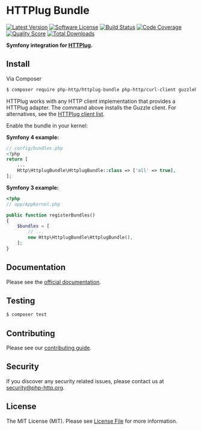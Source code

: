 # HTTPlug Bundle

[![Latest Version](https://img.shields.io/github/release/php-http/HttplugBundle.svg?style=flat-square)](https://github.com/php-http/HttplugBundle/releases)
[![Software License](https://img.shields.io/badge/license-MIT-brightgreen.svg?style=flat-square)](LICENSE)
[![Build Status](https://img.shields.io/travis/php-http/HttplugBundle/master.svg?style=flat-square)](https://travis-ci.org/php-http/HttplugBundle)
[![Code Coverage](https://img.shields.io/scrutinizer/coverage/g/php-http/HttplugBundle.svg?style=flat-square)](https://scrutinizer-ci.com/g/php-http/HttplugBundle)
[![Quality Score](https://img.shields.io/scrutinizer/g/php-http/HttplugBundle.svg?style=flat-square)](https://scrutinizer-ci.com/g/php-http/HttplugBundle)
[![Total Downloads](https://img.shields.io/packagist/dt/php-http/httplug-bundle.svg?style=flat-square)](https://packagist.org/packages/php-http/httplug-bundle)

**Symfony integration for [HTTPlug](http://httplug.io/).**


## Install

Via Composer

``` bash
$ composer require php-http/httplug-bundle php-http/curl-client guzzlehttp/psr7
```
HTTPlug works with any HTTP client implementation that provides a HTTPlug adapter. The command above installs the Guzzle client. For alternatives, see the [HTTPlug client list](http://docs.php-http.org/en/latest/clients.html).

Enable the bundle in your kernel:

**Symfony 4 example:**

``` php
// config/bundles.php
<?php
return [
    ...
    Http\HttplugBundle\HttplugBundle::class => ['all' => true],
];
```

**Symfony 3 example:**

``` php
<?php
// app/AppKernel.php

public function registerBundles()
{
    $bundles = [
        // ...
        new Http\HttplugBundle\HttplugBundle(),
    ];
}
```

## Documentation

Please see the [official documentation](http://docs.php-http.org/en/latest/integrations/symfony-bundle.html).


## Testing

``` bash
$ composer test
```


## Contributing

Please see our [contributing guide](http://docs.php-http.org/en/latest/development/contributing.html).


## Security

If you discover any security related issues, please contact us at [security@php-http.org](mailto:security@php-http.org).


## License

The MIT License (MIT). Please see [License File](LICENSE) for more information.
